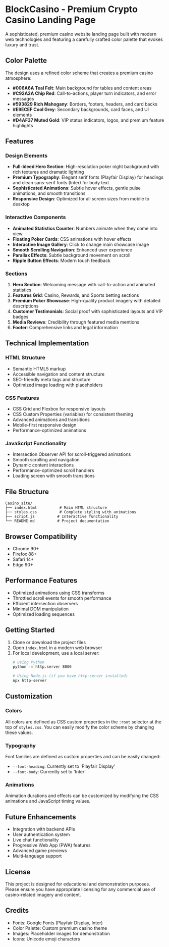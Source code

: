 # BlockCasino - Premium Crypto Casino Landing Page

A sophisticated, premium casino website landing page built with modern web technologies and featuring a carefully crafted color palette that evokes luxury and trust.

## Color Palette

The design uses a refined color scheme that creates a premium casino atmosphere:

- **#006A6A Teal Felt**: Main background for tables and content areas
- **#C92A2A Chip Red**: Call-to-actions, player turn indicators, and error messages
- **#593829 Rich Mahogany**: Borders, footers, headers, and card backs
- **#E9ECEF Cool Grey**: Secondary backgrounds, card faces, and UI elements
- **#D4AF37 Muted Gold**: VIP status indicators, logos, and premium feature highlights

## Features

### Design Elements
- **Full-bleed Hero Section**: High-resolution poker night background with rich textures and dramatic lighting
- **Premium Typography**: Elegant serif fonts (Playfair Display) for headings and clean sans-serif fonts (Inter) for body text
- **Sophisticated Animations**: Subtle hover effects, gentle pulse animations, and smooth transitions
- **Responsive Design**: Optimized for all screen sizes from mobile to desktop

### Interactive Components
- **Animated Statistics Counter**: Numbers animate when they come into view
- **Floating Poker Cards**: CSS animations with hover effects
- **Interactive Image Gallery**: Click to change main showcase image
- **Smooth Scrolling Navigation**: Enhanced user experience
- **Parallax Effects**: Subtle background movement on scroll
- **Ripple Button Effects**: Modern touch feedback

### Sections
1. **Hero Section**: Welcoming message with call-to-action and animated statistics
2. **Features Grid**: Casino, Rewards, and Sports betting sections
3. **Premium Poker Showcase**: High-quality product imagery with detailed descriptions
4. **Customer Testimonials**: Social proof with sophisticated layouts and VIP badges
5. **Media Reviews**: Credibility through featured media mentions
6. **Footer**: Comprehensive links and legal information

## Technical Implementation

### HTML Structure
- Semantic HTML5 markup
- Accessible navigation and content structure
- SEO-friendly meta tags and structure
- Optimized image loading with placeholders

### CSS Features
- CSS Grid and Flexbox for responsive layouts
- CSS Custom Properties (variables) for consistent theming
- Advanced animations and transitions
- Mobile-first responsive design
- Performance-optimized animations

### JavaScript Functionality
- Intersection Observer API for scroll-triggered animations
- Smooth scrolling and navigation
- Dynamic content interactions
- Performance-optimized scroll handlers
- Loading screen with smooth transitions

## File Structure

```
Casino_site/
├── index.html          # Main HTML structure
├── styles.css          # Complete styling with animations
├── script.js          # Interactive functionality
└── README.md          # Project documentation
```

## Browser Compatibility

- Chrome 90+
- Firefox 88+
- Safari 14+
- Edge 90+

## Performance Features

- Optimized animations using CSS transforms
- Throttled scroll events for smooth performance
- Efficient intersection observers
- Minimal DOM manipulation
- Optimized loading sequences

## Getting Started

1. Clone or download the project files
2. Open `index.html` in a modern web browser
3. For local development, use a local server:
   ```bash
   # Using Python
   python -m http.server 8000
   
   # Using Node.js (if you have http-server installed)
   npx http-server
   ```

## Customization

### Colors
All colors are defined as CSS custom properties in the `:root` selector at the top of `styles.css`. You can easily modify the color scheme by changing these values.

### Typography
Font families are defined as custom properties and can be easily changed:
- `--font-heading`: Currently set to 'Playfair Display'
- `--font-body`: Currently set to 'Inter'

### Animations
Animation durations and effects can be customized by modifying the CSS animations and JavaScript timing values.

## Future Enhancements

- Integration with backend APIs
- User authentication system
- Live chat functionality
- Progressive Web App (PWA) features
- Advanced game previews
- Multi-language support

## License

This project is designed for educational and demonstration purposes. Please ensure you have appropriate licensing for any commercial use of casino-related imagery and content.

## Credits

- Fonts: Google Fonts (Playfair Display, Inter)
- Color Palette: Custom premium casino theme
- Images: Placeholder images for demonstration
- Icons: Unicode emoji characters

